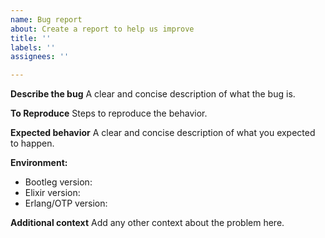```yaml
---
name: Bug report
about: Create a report to help us improve
title: ''
labels: ''
assignees: ''

---
```


**Describe the bug**
A clear and concise description of what the bug is.

**To Reproduce**
Steps to reproduce the behavior.

**Expected behavior**
A clear and concise description of what you expected to happen.

 **Environment:**
 - Bootleg version: 
 - Elixir version: 
 - Erlang/OTP version: 

**Additional context**
Add any other context about the problem here.
